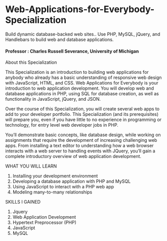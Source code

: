 # Web-Applications-for-Everybody-Specialization
Build dynamic database-backed web sites.. Use PHP, MySQL, jQuery, and Handlebars to build web and database applications.


#### Professor : Charles Russell Severance, University of Michigan

About this Specialization

This Specialization is an introduction to building web applications for anybody who already has a basic understanding of responsive web design with JavaScript, HTML, and CSS. Web Applications for Everybody is your introduction to web application development. You will develop web and database applications in PHP, using SQL for database creation, as well as functionality in JavaScript, jQuery, and JSON.

Over the course of this Specialization, you will create several web apps to add to your developer portfolio. This Specialization (and its prerequisites) will prepare you, even if you have little to no experience in programming or technology, for entry level web developer jobs in PHP.

You’ll demonstrate basic concepts, like database design, while working on assignments that require the development of increasing challenging web apps. From installing a text editor to understanding how a web browser interacts with a web server to handling events with JQuery, you’ll gain a complete introductory overview of web application development.

WHAT YOU WILL LEARN
1. Installing your development environment
2. Developing a database application with PHP and MySQL
3. Using JavaScript to interact with a PHP web app
4. Modeling many-to-many relationships

SKILLS I GAINED
1. Jquery
2. Web Application Development
3. Hypertext Preprocessor (PHP)
4. JavaScript
5. MySQL
